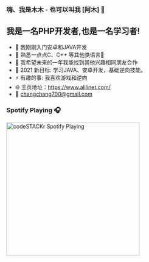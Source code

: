 
### 嗨、我是木木 - 也可以叫我 [阿木] 👋

## 我是一名PHP开发者,也是一名学习者!

- 🔭 我刚刚入门安卓和JAVA开发
- 🌱 熟悉一点点C、C++ 等其他类语言🤣
- 👯 我希望未来的一年我能找到其他兴趣相同朋友合作
- 🥅 2021 新目标: 学习JAVA、安卓开发，基础逆向技能。
- ⚡ 有趣的事: 我喜欢游戏和逆向
- 🌐 主页地址：https://www.alilinet.com/
- 📧 changchang700@gmail.com

### Spotify Playing 🎧

[<img src="https://now-playing-codestackr.vercel.app/api/spotify-playing" alt="codeSTACKr Spotify Playing" width="350" />](https://open.spotify.com/artist/2QcZxAgcs2I1q7CtCkl6MI)
